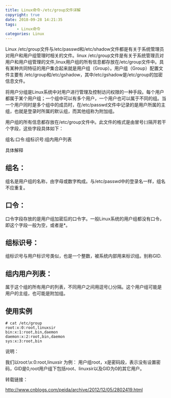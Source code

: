 ```yaml
---
title: Linux命令-/etc/group文件详解
copyright: true
date: 2018-09-28 14:21:35
tags:
     - Linux命令
categories: Linux
---
```


Linux /etc/group文件与/etc/passwd和/etc/shadow文件都是有关于系统管理员对用户和用户组管理时相关的文件。linux /etc/group文件是有关于系统管理员对用户和用户组管理的文件,linux用户组的所有信息都存放在/etc/group文件中。具有某种共同特征的用户集合起来就是用户组（Group）。用户组（Group）配置文件主要有 /etc/group和/etc/gshadow，其中/etc/gshadow是/etc/group的加密信息文件。

将用户分组是Linux系统中对用户进行管理及控制访问权限的一种手段。每个用户都属于某个用户组；一个组中可以有多个用户，一个用户也可以属于不同的组。当一个用户同时是多个组中的成员时，在/etc/passwd文件中记录的是用户所属的主组，也就是登录时所属的默认组，而其他组称为附加组。

用户组的所有信息都存放在/etc/group文件中。此文件的格式是由冒号(:)隔开若干个字段，这些字段具体如下：

组名:口令:组标识号:组内用户列表

具体解释

## 组名：

组名是用户组的名称，由字母或数字构成。与/etc/passwd中的登录名一样，组名不应重复。

## 口令：

口令字段存放的是用户组加密后的口令字。一般Linux系统的用户组都没有口令，即这个字段一般为空，或者是*。

## 组标识号：

组标识号与用户标识号类似，也是一个整数，被系统内部用来标识组。别称GID.

## 组内用户列表：

属于这个组的所有用户的列表，不同用户之间用逗号(,)分隔。这个用户组可能是用户的主组，也可能是附加组。

## 使用实例

```
# cat /etc/group
root:x:0:root,linuxsir
bin:x:1:root,bin,daemon
daemon:x:2:root,bin,daemon
sys:x:3:root,bin
```

说明：

 我们以root:\x:0:root,linuxsir 为例： 用户组root，x是密码段，表示没有设置密码，GID是0,root用户组下包括root、linuxsir以及GID为0的其它用户。

转载链接：

<http://www.cnblogs.com/peida/archive/2012/12/05/2802419.html>